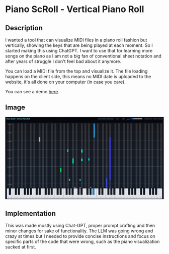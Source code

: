 # Piano ScRoll - Vertical Piano Roll

## Description

I wanted a tool that can visualize MIDI files in a piano roll fashion but vertically, showing the keys that are being played at each moment. So I started making this using ChatGPT. I want to use that for learning more songs on the piano as I am not a big fan of conventional sheet notation and after years of struggle I don't feel bad about it anymore.

You can load a MIDI file from the top and visualize it. The file loading happens on the client side, this means no MIDI date is uploaded to the website, it's all done on your computer (in case you care).

You can see a demo [here](gotsopoulos.com/PianoScRoll/).
## Image

![How it looks](./images/example.png)

## Implementation
This was made mostly using Chat-GPT, proper prompt crafting and then minor changes for sake of functionality. The LLM was going wrong and crazy at times but I needed to provide concise instructions and focus on specific parts of the code that were wrong, such as the piano visualization sucked at first.